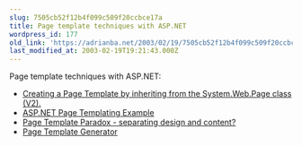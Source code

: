```yaml
---
slug: 7505cb52f12b4f099c509f20ccbce17a
title: Page template techniques with ASP.NET
wordpress_id: 177
old_link: 'https://adrianba.net/2003/02/19/7505cb52f12b4f099c509f20ccbce17a/'
last_modified_at: 2003-02-19T19:21:43.000Z
---
```


Page template techniques with ASP.NET:

  * [
Creating a Page Template by inheriting from the System.Web.Page
class (V2).](http://aspalliance.com/mamanze/articles/?path=pagetemplate3)
  * [ASP.NET Page
Templating Example](http://www.aspnetui.com/templates/)
  * [
Page Template Paradox - separating design and content?](http://asp.net/Forums/ShowPost.aspx?tabindex=1&PostID=4692)
  * [Page
Template Generator](http://www.wilsondotnet.com/Demos/Generator.aspx)
